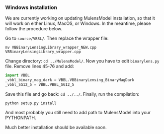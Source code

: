 ### Windows installation

We are currently working on updating MulensModel installation, so that it will work on either Linux, MacOS, or Windows. In the meantime, please follow the procedure below.

Go to `source/VBBL/`. Then replace the wrapper file:

```
mv VBBinaryLensingLibrary_wrapper_NEW.cpp VBBinaryLensingLibrary_wrapper.cpp
```

Change directory: `cd ../MulensModel/`. Now you have to edit `binarylens.py` file. Remove lines 45-76 and add:

```python
import VBBL
_vbbl_binary_mag_dark = VBBL.VBBinaryLensing_BinaryMagDark
_vbbl_SG12_5 = VBBL.VBBL_SG12_5
```

Save this file and go back: `cd ../../`. Finally, run the compilation:

```
python setup.py install
```

And most probably you still need to add path to MulensModel into your PYTHONPATH.

Much better installation should be available soon.

